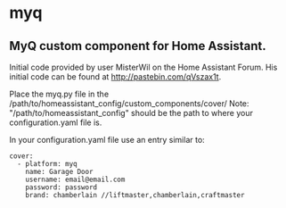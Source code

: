 # myq
## MyQ custom component for Home Assistant.

Initial code provided by user MisterWil on the Home Assistant Forum. His initial code can be found at http://pastebin.com/qVszax1t.

Place the myq.py file in the /path/to/homeassistant_config/custom_components/cover/
Note: "/path/to/homeassistant_config" should be the path to where your configuration.yaml file is.

In your configuration.yaml file use an entry similar to:

```
cover:
  - platform: myq
    name: Garage Door
    username: email@email.com
    password: password
    brand: chamberlain //liftmaster,chamberlain,craftmaster
```
